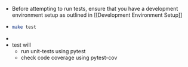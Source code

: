 - Before attempting to run tests, ensure that you have a development environment setup as outlined in [[Development Environment Setup]]
- ```sh
  make test
  ```
-
- test will
	- run unit-tests using pytest
	- check code coverage using pytest-cov